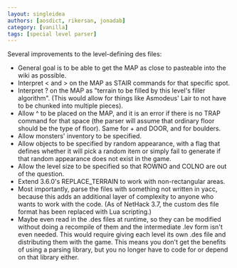 ```yaml
---
layout: singleidea
authors: [aosdict, rikersan, jonadab]
category: [vanilla]
tags: [special level parser]
---
```

Several improvements to the level-defining des files:
* General goal is to be able to get the MAP as close to pasteable into the wiki as possible.
* Interpret &lt; and &gt; on the MAP as STAIR commands for that specific spot.
* Interpret ? on the MAP as "terrain to be filled by this level's filler algorithm". (This would allow for things like Asmodeus' Lair to not have to be chunked into multiple pieces).
* Allow ^ to be placed on the MAP, and it is an error if there is no TRAP command for that space (the parser will assume that ordinary floor should be the type of floor). Same for + and DOOR, and for boulders.
* Allow monsters' inventory to be specified.
* Allow objects to be specified by random appearance, with a flag that defines whether it will pick a random item or simply fail to generate if that random appearance does not exist in the game.
* Allow the level size to be specified so that ROWNO and COLNO are out of the question.
* Extend 3.6.0's REPLACE_TERRAIN to work with non-rectangular areas.
* Most importantly, parse the files with something not written in yacc, because this adds an additional layer of complexity to anyone who wants to work with the code. (As of NetHack 3.7, the custom des file format has been replaced with Lua scripting.)
* Maybe even read in the .des files at runtime, so they can be modified without doing a recompile of them and the intermediate .lev form isn't even needed. This would require giving each level its own .des file and distributing them with the game. This means you don't get the benefits of using a parsing library, but you no longer have to code for or depend on that library either.
